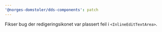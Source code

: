 ```yaml
---
'@norges-domstoler/dds-components': patch
---
```


Fikser bug der redigeringsikonet var plassert feil i `<InlineEditTextArea>`.
